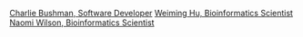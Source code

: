 [Charlie Bushman, Software Developer](https://teams.microsoft.com/l/meetup-join/19%3ameeting_ODlhYmY1MmYtMTkwMC00YzRiLWFiMDQtOTVlNjY5NTA1NDY3%40thread.v2/0?context=%7b%22Tid%22%3a%22a6112416-07b0-41a5-9bb1-d146b575c975%22%2c%22Oid%22%3a%223d0fed52-bbdb-43f2-a175-146e39ba7326%22%7d)
[Weiming Hu, Bioinformatics Scientist](https://teams.microsoft.com/l/meetup-join/19%3ameeting_ZmM0OWM4NGQtZWVjYy00NTg5LTllMGMtMjU0ZjMwZTBiMWRj%40thread.v2/0?context=%7b%22Tid%22%3a%22a6112416-07b0-41a5-9bb1-d146b575c975%22%2c%22Oid%22%3a%223d0fed52-bbdb-43f2-a175-146e39ba7326%22%7d)
[Naomi Wilson, Bioinformatics Scientist](https://teams.microsoft.com/l/meetup-join/19%3ameeting_OTgxNDU1MDEtNTUwOS00M2EwLTg2MzItOTFkYzIxMzU0ZjM2%40thread.v2/0?context=%7b%22Tid%22%3a%22a6112416-07b0-41a5-9bb1-d146b575c975%22%2c%22Oid%22%3a%223d0fed52-bbdb-43f2-a175-146e39ba7326%22%7d)
